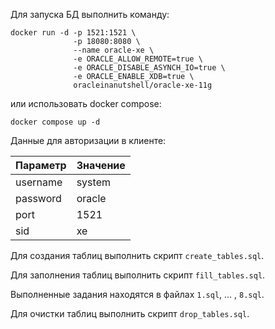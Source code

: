 Для запуска БД выполнить команду:

```
docker run -d -p 1521:1521 \
              -p 18080:8080 \
              --name oracle-xe \
              -e ORACLE_ALLOW_REMOTE=true \
              -e ORACLE_DISABLE_ASYNCH_IO=true \
              -e ORACLE_ENABLE_XDB=true \
              oracleinanutshell/oracle-xe-11g
```

или использовать docker compose:

```
docker compose up -d
```

Данные для авторизации в клиенте:

| Параметр | Значение |
| -------- | -------- |
| username | system   |
| password | oracle   |
| port     | 1521     |
| sid      | xe       |

Для создания таблиц выполнить скрипт `create_tables.sql`.

Для заполнения таблиц выполнить скрипт `fill_tables.sql`.

Выполненные задания находятся в файлах `1.sql`, ... , `8.sql`.

Для очистки таблиц выполнить скрипт `drop_tables.sql`.
